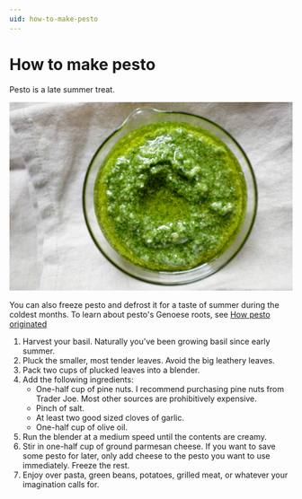 ```yaml
---
uid: how-to-make-pesto
---
```


# How to make pesto

Pesto is a late summer treat. 

![pesto!](../images/pesto.jpg "Yum!")

You can also freeze pesto and defrost it for a taste of summer during the coldest months.
To learn about pesto's Genoese roots, see [How pesto originated](https://www.oliviersandco.com/pesto-originated)

1. Harvest your basil. Naturally you've been growing basil since early summer.
2. Pluck the smaller, most tender leaves. Avoid the big leathery leaves.
3. Pack two cups of plucked leaves into a blender.
4. Add the following ingredients:
   - One-half cup of pine nuts. I recommend purchasing pine nuts from Trader Joe. Most other sources are prohibitively expensive.
   - Pinch of salt.
   - At least two good sized cloves of garlic.
   - One-half cup of olive oil.
5. Run the blender at a medium speed until the contents are creamy. 
6. Stir in one-half cup of ground parmesan cheese. If you want to save some pesto for later, only add cheese to the pesto you want to use immediately. Freeze the rest.
7. Enjoy over pasta, green beans, potatoes, grilled meat, or whatever your imagination calls for. 

